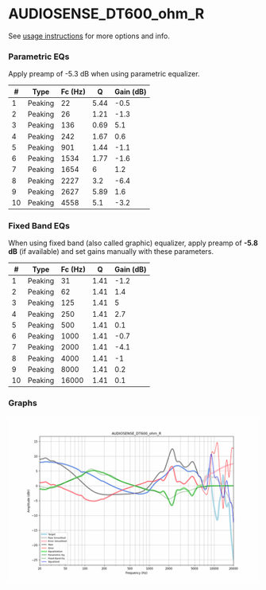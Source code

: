 # AUDIOSENSE_DT600_ohm_R
See [usage instructions](https://github.com/jaakkopasanen/AutoEq#usage) for more options and info.

### Parametric EQs
Apply preamp of -5.3 dB when using parametric equalizer.

|   # | Type    |   Fc (Hz) |    Q |   Gain (dB) |
|-----|---------|-----------|------|-------------|
|   1 | Peaking |        22 | 5.44 |        -0.5 |
|   2 | Peaking |        26 | 1.21 |        -1.3 |
|   3 | Peaking |       136 | 0.69 |         5.1 |
|   4 | Peaking |       242 | 1.67 |         0.6 |
|   5 | Peaking |       901 | 1.44 |        -1.1 |
|   6 | Peaking |      1534 | 1.77 |        -1.6 |
|   7 | Peaking |      1654 | 6    |         1.2 |
|   8 | Peaking |      2227 | 3.2  |        -6.4 |
|   9 | Peaking |      2627 | 5.89 |         1.6 |
|  10 | Peaking |      4558 | 5.1  |        -3.2 |

### Fixed Band EQs
When using fixed band (also called graphic) equalizer, apply preamp of **-5.8 dB** (if available) and set gains manually with these parameters.

|   # | Type    |   Fc (Hz) |    Q |   Gain (dB) |
|-----|---------|-----------|------|-------------|
|   1 | Peaking |        31 | 1.41 |        -1.2 |
|   2 | Peaking |        62 | 1.41 |         1.4 |
|   3 | Peaking |       125 | 1.41 |         5   |
|   4 | Peaking |       250 | 1.41 |         2.7 |
|   5 | Peaking |       500 | 1.41 |         0.1 |
|   6 | Peaking |      1000 | 1.41 |        -0.7 |
|   7 | Peaking |      2000 | 1.41 |        -4.1 |
|   8 | Peaking |      4000 | 1.41 |        -1   |
|   9 | Peaking |      8000 | 1.41 |         0.2 |
|  10 | Peaking |     16000 | 1.41 |         0.1 |

### Graphs
![](./AUDIOSENSE_DT600_ohm_R.png)
